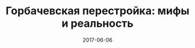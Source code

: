 ---
layout: post
title: "Горбачевская перестройка: мифы и реальность"
date: 2017-06-06
file: 2017-06-06-sadovsky.md
excerpt: "Гость программы - Якуб Садовский"
summary: "Гость программы - Якуб Садовский, культуролог, семиотик культуры, доктор исторических наук, сотрудник Института восточнославянской филологии Ягеллонского университета и Института истории Папского университета Иоанна Павла II в Кракове."
duration: "01:00:57"
length: "34649013"
explicit: "no"
block: "no"
---